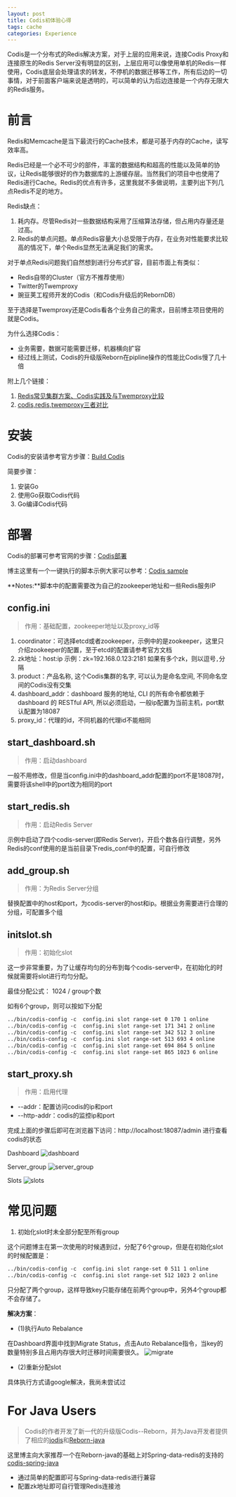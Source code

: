 ```yaml
---
layout: post
title: Codis初体验心得
tags: cache
categories: Experience
---
```


Codis是一个分布式的Redis解决方案，对于上层的应用来说，连接Codis Proxy和连接原生的Redis Server没有明显的区别，上层应用可以像使用单机的Redis一样使用，Codis底层会处理请求的转发，不停机的数据迁移等工作，所有后边的一切事情，对于前面客户端来说是透明的，可以简单的认为后边连接是一个内存无限大的Redis服务。
<!--more-->

# 前言

Redis和Memcache是当下最流行的Cache技术，都是可基于内存的Cache，读写效率高。

Redis已经是一个必不可少的部件，丰富的数据结构和超高的性能以及简单的协议，让Redis能够很好的作为数据库的上游缓存层。当然我们的项目中也使用了Redis进行Cache。Redis的优点有许多，这里我就不多做说明，主要列出下列几点Redis不足的地方。

Redis缺点：

1. 耗内存。尽管Redis对一些数据结构采用了压缩算法存储，但占用内存量还是过高。
2. Redis的单点问题。单点Redis容量大小总受限于内存，在业务对性能要求比较高的情况下，单个Redis显然无法满足我们的需求。

对于单点Redis问题我们自然想到进行分布式扩容，目前市面上有类似：

- Redis自带的Cluster（官方不推荐使用）
- Twitter的Twemproxy
- 豌豆荚工程师开发的Codis（和Codis升级后的RebornDB）

至于选择是Twemproxy还是Codis看各个业务自己的需求，目前博主项目使用的就是Codis。

为什么选择Codis：

- 业务需要，数据可能需要迁移，机器横向扩容
- 经过线上测试，Codis的升级版Reborn在pipline操作的性能比Codis慢了几十倍

附上几个链接：

1. [Redis常见集群方案、Codis实践及与Twemproxy比较](http://www.voidcn.com/blog/wuliusir/article/p-5783182.html)
2. [codis,redis,twemproxy三者对比](https://github.com/CodisLabs/codis/issues/309)

# 安装

Codis的安装请参考官方步骤：[Build Codis](https://github.com/CodisLabs/codis/blob/release2.0/doc/tutorial_zh.md#build-codis-proxy--codis-config)

简要步骤：

1. 安装Go
2. 使用Go获取Codis代码
3. Go编译Codis代码

# 部署

Codis的部署可参考官网的步骤：[Codis部署](https://github.com/CodisLabs/codis/blob/release2.0/doc/tutorial_zh.md#部署)

博主这里有一个一键执行的脚本示例大家可以参考：[Codis sample](https://github.com/mastery001/codis-spring-java/tree/master/sample)

**Notes:**脚本中的配置需要改为自己的zookeeper地址和一些Redis服务IP

## config.ini
>作用：基础配置，zookeeper地址以及proxy_id等

1. coordinator：可选择etcd或者zookeeper，示例中的是zookeeper，这里只介绍zookeeper的配置，至于etcd的配置请参考官方文档
2. zk地址：host:ip 示例：zk=192.168.0.123:2181  如果有多个zk，则以逗号`,`分隔
3. product：产品名称, 这个Codis集群的名字, 可以认为是命名空间, 不同命名空间的Codis没有交集 
4. dashboard_addr：dashboard 服务的地址, CLI 的所有命令都依赖于 dashboard 的 RESTful API, 所以必须启动，一般ip配置为当前主机，port默认配置为18087
5. proxy_id：代理的id，不同机器的代理id不能相同

## start_dashboard.sh
>作用：启动dashboard

一般不用修改，但是当config.ini中的dashboard_addr配置的port不是18087时，需要将该shell中的port改为相同的port

## start_redis.sh
>作用：启动Redis Server

示例中启动了四个codis-server(即Redis Server)，开启个数各自行调整，另外Redis的conf使用的是当前目录下redis_conf中的配置，可自行修改

## add_group.sh
>作用：为Redis Server分组

替换配置中的host和port，为codis-server的host和ip。根据业务需要进行合理的分组，可配置多个组

## initslot.sh
>作用：初始化slot

这一步非常重要，为了让缓存均匀的分布到每个codis-server中，在初始化的时候就需要将slot进行均匀分配。

最佳分配公式： 1024 / group个数

如有6个group，则可以按如下分配

```xml
../bin/codis-config -c  config.ini slot range-set 0 170 1 online
../bin/codis-config -c  config.ini slot range-set 171 341 2 online
../bin/codis-config -c  config.ini slot range-set 342 512 3 online
../bin/codis-config -c  config.ini slot range-set 513 693 4 online
../bin/codis-config -c  config.ini slot range-set 694 864 5 online
../bin/codis-config -c  config.ini slot range-set 865 1023 6 online
```

## start_proxy.sh
>作用：启用代理

- --addr：配置访问codis的ip和port
- --http-addr：codis的监控ip和port

完成上面的步骤后即可在浏览器下访问：http://localhost:18087/admin 进行查看codis的状态

Dashboard 
![dashboard](/images/codis/dashboard.png)

Server_group
![server_group](/images/codis/server_group.png)

Slots
![slots](/images/codis/slots.png)

# 常见问题

1. 初始化slot时未全部分配至所有group

这个问题博主在第一次使用的时候遇到过，分配了6个group，但是在初始化slot的时候配置是：

```xml
../bin/codis-config -c  config.ini slot range-set 0 511 1 online
../bin/codis-config -c  config.ini slot range-set 512 1023 2 online
```
只分配了两个group，这样导致key只能存储在前两个group中，另外4个group都不会存储了。

**解决方案**：

- (1)执行Auto Rebalance

在Dashboard界面中找到Migrate Status，点击Auto Rebalance指令，当key的数量特别多且占用内存很大时迁移时间需要很久。
![migrate](/images/codis/migrate.png)

- (2)重新分配slot

具体执行方式请google解决，我尚未尝试过

# For Java Users
>Codis的作者开发了新一代的升级版Codis--Reborn，并为Java开发者提供了相应的[jodis](https://github.com/CodisLabs/jodis)和[Reborn-java](https://github.com/reborndb/reborn-java)

这里博主向大家推荐一个在Reborn-java的基础上对Spring-data-redis的支持的[codis-spring-java](https://github.com/mastery001/codis-spring-java)

- 通过简单的配置即可与Spring-data-redis进行兼容
- 配置zk地址即可自行管理Redis连接池
